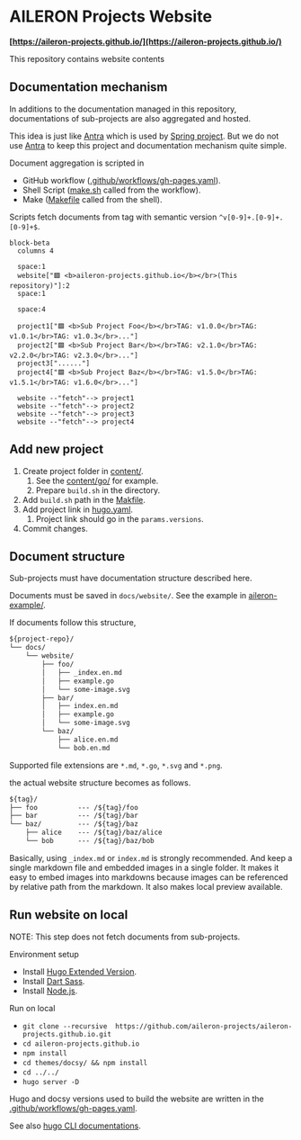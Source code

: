 # AILERON Projects Website

**[https://aileron-projects.github.io/](https://aileron-projects.github.io/)**

This repository contains website contents

## Documentation mechanism

In additions to the documentation managed in this repository, documentations of sub-projects are also aggregated and hosted.

This idea is just like [Antra](https://antora.org/) which is used by [Spring project](https://spring.io/projects).
But we do not use [Antra](https://antora.org/) to keep this project and documentation mechanism quite simple.

Document aggregation is scripted in

- GitHub workflow ([.github/workflows/gh-pages.yaml](.github/workflows/gh-pages.yaml)).
- Shell Script ([make.sh](make.sh) called from the workflow).
- Make ([Makefile](Makefile) called from the shell).

Scripts fetch documents from tag with semantic version `^v[0-9]+.[0-9]+.[0-9]+$`.

```mermaid
block-beta
  columns 4

  space:1
  website["🟪 <b>aileron-projects.github.io</b></br>(This repository)"]:2
  space:1

  space:4

  project1["🟩 <b>Sub Project Foo</b></br>TAG: v1.0.0</br>TAG: v1.0.1</br>TAG: v1.0.3</br>..."]
  project2["🟩 <b>Sub Project Bar</b></br>TAG: v2.1.0</br>TAG: v2.2.0</br>TAG: v2.3.0</br>..."]
  project3["......"]
  project4["🟩 <b>Sub Project Baz</b></br>TAG: v1.5.0</br>TAG: v1.5.1</br>TAG: v1.6.0</br>..."]

  website --"fetch"--> project1
  website --"fetch"--> project2
  website --"fetch"--> project3
  website --"fetch"--> project4
```

## Add new project

1. Create project folder in [content/](content/).
   1. See the [content/go/](content/go/) for example.
   2. Prepare `build.sh` in the directory.
2. Add `build.sh` path in the [Makfile](Makfile).
3. Add project link in [hugo.yaml](hugo.yaml).
   1. Project link should go in the `params.versions`.
4. Commit changes.

## Document structure

Sub-projects must have documentation structure described here.

Documents must be saved in `docs/website/`.
See the example in [aileron-example/](aileron-example/).

If documents follow this structure,

```txt
${project-repo}/
└── docs/
    └── website/
        ├── foo/
        │   ├── _index.en.md
        │   ├── example.go
        │   └── some-image.svg
        ├── bar/
        │   ├── index.en.md
        │   ├── example.go
        │   └── some-image.svg
        └── baz/
            ├── alice.en.md
            └── bob.en.md
```

Supported file extensions are `*.md`, `*.go`, `*.svg` and `*.png`.

the actual website structure becomes as follows.

```txt
${tag}/
├── foo          --- /${tag}/foo
├── bar          --- /${tag}/bar
└── baz/         --- /${tag}/baz
    ├── alice    --- /${tag}/baz/alice
    └── bob      --- /${tag}/baz/bob
```

Basically, using `_index.md` or `index.md` is strongly recommended.
And keep a single markdown file and embedded images in a single folder.
It makes it easy to embed images into markdowns because images can be referenced by relative path from the markdown. It also makes local preview available.

## Run website on local

NOTE: This step does not fetch documents from sub-projects.

Environment setup

- Install [Hugo Extended Version](https://gohugo.io/installation/).
- Install [Dart Sass](https://gohugo.io/functions/css/sass/#dart-sass).
- Install [Node.js](https://nodejs.org/).

Run on local

- `git clone --recursive  https://github.com/aileron-projects/aileron-projects.github.io.git`
- `cd aileron-projects.github.io`
- `npm install`
- `cd themes/docsy/ && npm install`
- `cd ../../`
- `hugo server -D`

Hugo and docsy versions used to build the website are written in the [.github/workflows/gh-pages.yaml](.github/workflows/gh-pages.yaml).

See also [hugo CLI documentations](https://gohugo.io/commands/hugo_server/).
